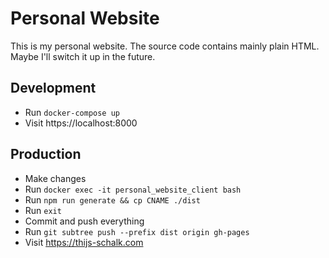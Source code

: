 # Personal Website

This is my personal website. The source code contains mainly plain HTML. Maybe I'll switch it up in the future.

## Development
- Run `docker-compose up`
- Visit https://localhost:8000

## Production
- Make changes
- Run `docker exec -it personal_website_client bash`
- Run `npm run generate && cp CNAME ./dist`
- Run `exit`
- Commit and push everything
- Run `git subtree push --prefix dist origin gh-pages`
- Visit https://thijs-schalk.com

